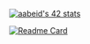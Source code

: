 [![aabeid's 42 stats](https://badge.mediaplus.ma/darkblue/aabeid)](https://github.com/oakoudad/badge42)

[![Readme Card](https://github-readme-stats.vercel.app/api/pin/?username=GUNNER8&repo=github-readme-stats)](https://github.com/GUNNER8/github-readme-stats)